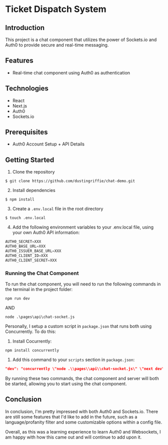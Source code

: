 # Ticket Dispatch System

## Introduction

This project is a chat component that utilizes the power of Sockets.io and Auth0 to provide secure and real-time messaging.

## Features
- Real-time chat component using Auth0 as authentication

## Technologies
- React
- Next.js
- Auth0
- Sockets.io

## Prerequisites
- Auth0 Account Setup + API Details

## Getting Started

1. Clone the repository
```
$ git clone https://github.com/dustingriffie/chat-demo.git
```
2. Install dependencies
```
$ npm install
```
3. Create a `.env.local` file in the root directory
```
$ touch .env.local
```
4. Add the following environment variables to your .env.local file, using your own Auth0 API information:
```Javascript
AUTH0_SECRET=XXX
AUTH0_BASE_URL=XXX
AUTH0_ISSUER_BASE_URL=XXX
AUTH0_CLIENT_ID=XXX
AUTH0_CLIENT_SECRET=XXX
```
### Running the Chat Component

To run the chat component, you will need to run the following commands in the terminal in the project folder:

```
npm run dev
```
AND
```
node .\pages\api\chat-socket.js
```

Personally, I setup a custom script in `package.json` that runs both using Concurrently. To do this:

1. Install Cocurrently:
```
npm install concurrently
```
1. Add this command to your `scripts` section in `package.json`:
```JSON
"dev": "concurrently \"node .\\pages\\api\\chat-socket.js\" \"next dev\""
```

By running these two commands, the chat component and server will both be started, allowing you to start using the chat component.

## Conclusion

In conclusion, I'm pretty impressed with both Auth0 and Sockets.io. There are still some features that I'd like to add in the future, such as a language/profanity filter and some customizable options within a config file.

Overall, as this was a learning experience to learn Auth0 and Websockets, I am happy with how this came out and will continue to add upon it.


